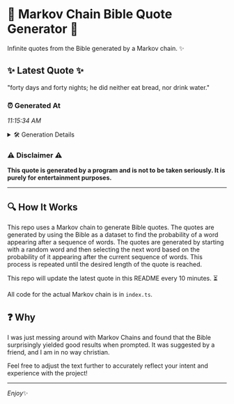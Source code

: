 # 📖 Markov Chain Bible Quote Generator 📖

Infinite quotes from the Bible generated by a Markov chain. ✨

## ✨ Latest Quote ✨
"forty days and forty nights; he did neither eat bread, nor drink water."

### ⏰ Generated At
*11:15:34 AM*

<details>
    <summary>🛠️ Generation Details</summary>
    <p>
        <strong>🌱 Seed:</strong> forty<br>
        <strong>🔄 Iterations:</strong> 12<br>
        <strong>📜 Context History:</strong><br>[ forty ]: days<br>[ forty, days ]: and<br>[ forty, days, and ]: forty<br>[ forty, days, and, forty ]: nights;<br>[ forty, days, and, forty, nights; ]: he<br>[ forty, days, and, forty, nights;, he ]: did<br>[ days, and, forty, nights;, he, did ]: neither<br>[ and, forty, nights;, he, did, neither ]: eat<br>[ forty, nights;, he, did, neither, eat ]: bread,<br>[ nights;, he, did, neither, eat, bread, ]: nor<br>[ he, did, neither, eat, bread,, nor ]: drink<br>[ did, neither, eat, bread,, nor, drink ]: water.<br>
    </p>
</details>

### ⚠️ Disclaimer ⚠️
**This quote is generated by a program and is not to be taken seriously. It is purely for entertainment purposes.**

---

## 🔍 How It Works

This repo uses a Markov chain to generate Bible quotes. The quotes are generated by using the Bible as a dataset to find the probability of a word appearing after a sequence of words. The quotes are generated by starting with a random word and then selecting the next word based on the probability of it appearing after the current sequence of words. This process is repeated until the desired length of the quote is reached.

This repo will update the latest quote in this README every 10 minutes. ⏳

All code for the actual Markov chain is in `index.ts`.

## ❓ Why

I was just messing around with Markov Chains and found that the Bible surprisingly yielded good results when prompted. 
It was suggested by a friend, and I am in no way christian.

Feel free to adjust the text further to accurately reflect your intent and experience with the project!

---

*Enjoy*✨
